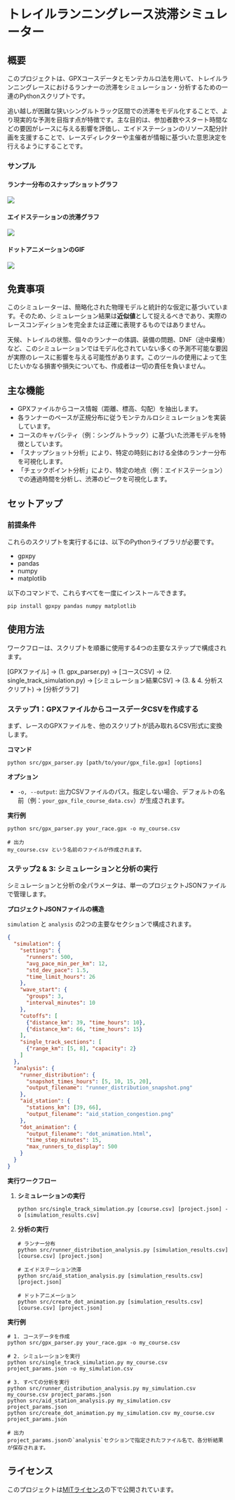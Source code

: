 # **トレイルランニングレース渋滞シミュレーター**

## **概要**

このプロジェクトは、GPXコースデータとモンテカルロ法を用いて、トレイルランニングレースにおけるランナーの渋滞をシミュレーション・分析するための一連のPythonスクリプトです。

追い越しが困難な狭いシングルトラック区間での渋滞をモデル化することで、より現実的な予測を目指す点が特徴です。主な目的は、参加者数やスタート時間などの要因がレースに与える影響を評価し、エイドステーションのリソース配分計画を支援することで、レースディレクターや主催者が情報に基づいた意思決定を行えるようにすることです。

### サンプル

#### ランナー分布のスナップショットグラフ

![](sample/runner_distribution_snapshot_500runners_active.png)

#### エイドステーションの渋滞グラフ

![](sample/aid_station_congestion.png)

#### ドットアニメーションのGIF

![](sample/dot_animation_sample.webp)

## **免責事項**

このシミュレーターは、簡略化された物理モデルと統計的な仮定に基づいています。そのため、シミュレーション結果は**近似値**として捉えるべきであり、実際のレースコンディションを完全または正確に表現するものではありません。

天候、トレイルの状態、個々のランナーの体調、装備の問題、DNF（途中棄権）など、このシミュレーションではモデル化されていない多くの予測不可能な要因が実際のレースに影響を与える可能性があります。このツールの使用によって生じたいかなる損害や損失についても、作成者は一切の責任を負いません。

## **主な機能**

*   GPXファイルからコース情報（距離、標高、勾配）を抽出します。
*   各ランナーのペースが正規分布に従うモンテカルロシミュレーションを実装しています。
*   コースのキャパシティ（例：シングルトラック）に基づいた渋滞モデルを特徴としています。
*   「スナップショット分析」により、特定の時刻における全体のランナー分布を可視化します。
*   「チェックポイント分析」により、特定の地点（例：エイドステーション）での通過時間を分析し、渋滞のピークを可視化します。

## **セットアップ**

### **前提条件**

これらのスクリプトを実行するには、以下のPythonライブラリが必要です。

*   gpxpy
*   pandas
*   numpy
*   matplotlib

以下のコマンドで、これらすべてを一度にインストールできます。

```shell
pip install gpxpy pandas numpy matplotlib
```

## **使用方法**

ワークフローは、スクリプトを順番に使用する4つの主要なステップで構成されます。

[GPXファイル] -> (1. gpx_parser.py) -> [コースCSV] -> (2. single_track_simulation.py) -> [シミュレーション結果CSV] -> (3. & 4. 分析スクリプト) -> [分析グラフ]

### **ステップ1：GPXファイルからコースデータCSVを作成する**

まず、レースのGPXファイルを、他のスクリプトが読み取れるCSV形式に変換します。

**コマンド**

```shell
python src/gpx_parser.py [path/to/your/gpx_file.gpx] [options]
```

**オプション**

*   `-o, --output`: 出力CSVファイルのパス。指定しない場合、デフォルトの名前（例：`your_gpx_file_course_data.csv`）が生成されます。

**実行例**

```shell
python src/gpx_parser.py your_race.gpx -o my_course.csv

# 出力
my_course.csv という名前のファイルが作成されます。
```

### **ステップ2 & 3: シミュレーションと分析の実行**

シミュレーションと分析の全パラメータは、単一のプロジェクトJSONファイルで管理します。

**プロジェクトJSONファイルの構造**

`simulation` と `analysis` の2つの主要なセクションで構成されます。

```json
{
  "simulation": {
    "settings": {
      "runners": 500,
      "avg_pace_min_per_km": 12,
      "std_dev_pace": 1.5,
      "time_limit_hours": 26
    },
    "wave_start": {
      "groups": 3,
      "interval_minutes": 10
    },
    "cutoffs": [
      {"distance_km": 39, "time_hours": 10},
      {"distance_km": 66, "time_hours": 15}
    ],
    "single_track_sections": [
      {"range_km": [5, 8], "capacity": 2}
    ]
  },
  "analysis": {
    "runner_distribution": {
      "snapshot_times_hours": [5, 10, 15, 20],
      "output_filename": "runner_distribution_snapshot.png"
    },
    "aid_station": {
      "stations_km": [39, 66],
      "output_filename": "aid_station_congestion.png"
    },
    "dot_animation": {
      "output_filename": "dot_animation.html",
      "time_step_minutes": 15,
      "max_runners_to_display": 500
    }
  }
}
```

**実行ワークフロー**

1.  **シミュレーションの実行**
    ```shell
    python src/single_track_simulation.py [course.csv] [project.json] -o [simulation_results.csv]
    ```
2.  **分析の実行**
    ```shell
    # ランナー分布
    python src/runner_distribution_analysis.py [simulation_results.csv] [course.csv] [project.json]
    
    # エイドステーション渋滞
    python src/aid_station_analysis.py [simulation_results.csv] [project.json]
    
    # ドットアニメーション
    python src/create_dot_animation.py [simulation_results.csv] [course.csv] [project.json]
    ```

**実行例**

```shell
# 1. コースデータを作成
python src/gpx_parser.py your_race.gpx -o my_course.csv

# 2. シミュレーションを実行
python src/single_track_simulation.py my_course.csv project_params.json -o my_simulation.csv

# 3. すべての分析を実行
python src/runner_distribution_analysis.py my_simulation.csv my_course.csv project_params.json
python src/aid_station_analysis.py my_simulation.csv project_params.json
python src/create_dot_animation.py my_simulation.csv my_course.csv project_params.json

# 出力
project_params.jsonの`analysis`セクションで指定されたファイル名で、各分析結果が保存されます。
```

## **ライセンス**

このプロジェクトは[MITライセンス](./LICENSE)の下で公開されています。
